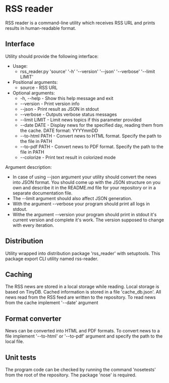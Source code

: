 # RSS reader
RSS reader is a command-line utility which receives RSS URL and prints results in human-readable format.

## Interface
Utility should provide the following interface:
+ Usage:
   + rss_reader.py 'source' '-h' '--version' '--json' '--verbose' '--limit LIMIT'
+ Positional arguments:
   + source - RSS URL
+ Optional arguments:
   + -h, --help     - Show this help message and exit
   + --version      - Print version info
   + --json         - Print result as JSON in stdout
   + --verbose      - Outputs verbose status messages
   + --limit LIMIT  - Limit news topics if this parameter provided
   + --date DATE    - Display news for the specified day, reading them from the cache. DATE format: YYYYmmDD
   + --to-html PATH - Convert news to HTML format. Specify the path to the file in PATH
   + --to-pdf PATH  - Convert news to PDF format. Specify the path to the file in PATH
   + --colorize     - Print text result in colorized mode

Argument description:
+ In case of using --json argument your utility should convert the news into JSON format. You should come up with the JSON structure on you own and describe it in the README.md file for your repository or in a separate documentation file.
+ The --limit argument should also affect JSON generation.
+ With the argument --verbose your program should print all logs in stdout.
+ Withe the argument --version your program should print in stdout it's current version and complete it's work. The version supposed to change with every iteration.

## Distribution
Utility wrapped into distribution package 'rss_reader' with setuptools. This package export CLI utility named rss-reader.

## Caching
The RSS news are stored in a local storage while reading. Local storage is based on TinyDB. Cached information is stored in a file 'cache_db.json'. All news read from the RSS feed are written to the repository. To read news from the cache implement '--date' argument

## Format converter
News can be converted into HTML and PDF formats. To convert news to a file implement '--to-html' or '--to-pdf' argument and specify the path to the local file.

## Unit tests
The program code can be checked by running the command 'nosetests' from the root of the repository. The package 'nose' is required.
